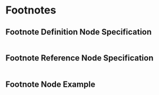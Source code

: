 # Footnotes

## Footnote Definition Node Specification

```{include} ../nodes/footnotedefinition.md

```

## Footnote Reference Node Specification

```{include} ../nodes/footnotereference.md

```
## Footnote Node Example

```{include} ../examples/footnote.md

```



